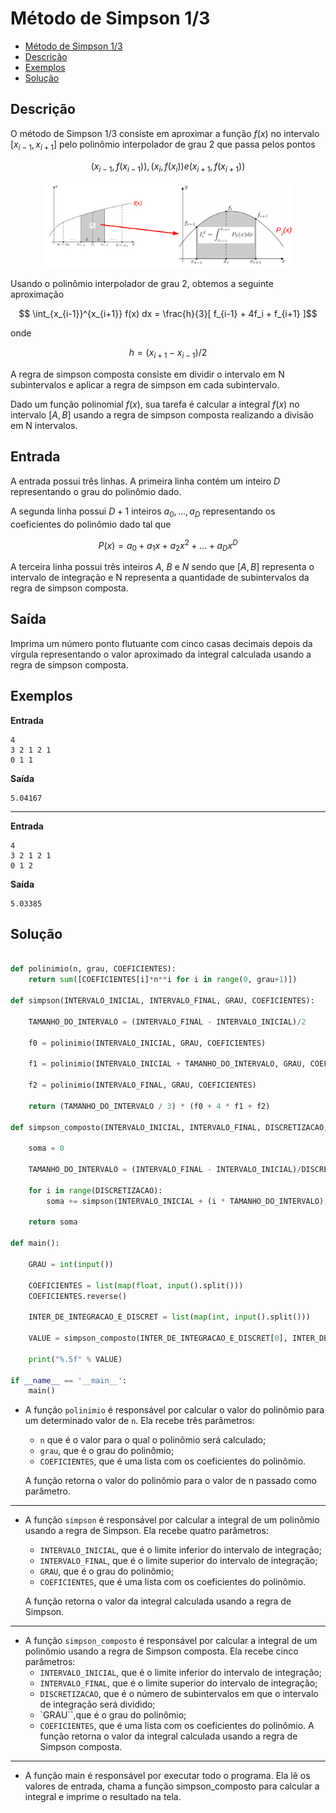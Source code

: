 # Método de Simpson 1/3

- [Método de Simpson 1/3](#método-de-simpson-13)
- [Descrição](#descrição)
- [Exemplos](#exemplos)
- [Solução](#solução)

## Descrição

O método de Simpson 1/3 consiste em aproximar a função $f(x)$  no intervalo  $[x_{i-1}, x_{i+1}]$  pelo polinômio interpolador de grau 2 que passa pelos pontos  

$$
(x_{i-1}, f(x_{i-1})), (x_i, f(x_i))   e  (x_{i+1}, f(x_{i+1}))
$$ 

<div align="center">
    <img  src="img.png" width="400"/>
</div>

Usando o polinômio interpolador de grau 2, obtemos a  seguinte aproximação

$$
\int_{x_{i-1}}^{x_{i+1}} f(x) dx = \frac{h}{3}[ f_{i-1} + 4f_i + f_{i+1}
]$$

onde 

 $$h = (x_{i+1} - x_{i-1})/2 $$



A regra de simpson composta consiste em dividir o intervalo em N subintervalos e aplicar a regra de simpson em cada subintervalo.

Dado um função polinomial $f(x)$, sua tarefa é calcular a integral $f(x)$ no intervalo $[A,B]$ usando a regra de simpson composta realizando a divisão em N intervalos.

## Entrada

A entrada possui três linhas. A primeira linha contém um inteiro $D$ representando o grau do polinômio dado.

A segunda linha possui $D+1$ inteiros  $a_0, \ldots , a_{D}$  representando os coeficientes do polinômio dado tal que 

$$P(x) = a_0 + a_1 x + a_2 x^2 + \ldots + a_D x^D$$ 

A terceira linha possui três inteiros $A$, $B$ e $N$ sendo que $[A,B]$ representa o intervalo de integração e N representa a quantidade de subintervalos da regra de simpson composta.



## Saída

Imprima um número ponto flutuante com cinco casas decimais depois da vírgula representando o valor aproximado da integral calculada usando a regra de simpson composta.

## Exemplos

**Entrada**
```
4
3 2 1 2 1
0 1 1
```

**Saída**
```
5.04167
```
---

**Entrada**
```
4
3 2 1 2 1
0 1 2
```

**Saída**
```
5.03385
```

## Solução

```python

def polinimio(n, grau, COEFICIENTES):
    return sum([COEFICIENTES[i]*n**i for i in range(0, grau+1)])

def simpson(INTERVALO_INICIAL, INTERVALO_FINAL, GRAU, COEFICIENTES):

    TAMANHO_DO_INTERVALO = (INTERVALO_FINAL - INTERVALO_INICIAL)/2

    f0 = polinimio(INTERVALO_INICIAL, GRAU, COEFICIENTES)

    f1 = polinimio(INTERVALO_INICIAL + TAMANHO_DO_INTERVALO, GRAU, COEFICIENTES)

    f2 = polinimio(INTERVALO_FINAL, GRAU, COEFICIENTES)

    return (TAMANHO_DO_INTERVALO / 3) * (f0 + 4 * f1 + f2)

def simpson_composto(INTERVALO_INICIAL, INTERVALO_FINAL, DISCRETIZACAO, GRAU, COEFICIENTES):
    
    soma = 0

    TAMANHO_DO_INTERVALO = (INTERVALO_FINAL - INTERVALO_INICIAL)/DISCRETIZACAO

    for i in range(DISCRETIZACAO):
        soma += simpson(INTERVALO_INICIAL + (i * TAMANHO_DO_INTERVALO), INTERVALO_INICIAL + (i + 1) * TAMANHO_DO_INTERVALO, GRAU, COEFICIENTES)

    return soma

def main():

    GRAU = int(input())

    COEFICIENTES = list(map(float, input().split()))
    COEFICIENTES.reverse()

    INTER_DE_INTEGRACAO_E_DISCRET = list(map(int, input().split()))

    VALUE = simpson_composto(INTER_DE_INTEGRACAO_E_DISCRET[0], INTER_DE_INTEGRACAO_E_DISCRET[1], INTER_DE_INTEGRACAO_E_DISCRET[2], GRAU, COEFICIENTES)

    print("%.5f" % VALUE)

if __name__ == '__main__':
    main()
```

- A função `polinimio` é responsável por calcular o valor do polinômio para um determinado valor de `n`. Ela recebe três parâmetros: 
    - `n` que é o valor para o qual o polinômio será calculado; 
    - `grau`, que é o grau do polinômio; 
    - `COEFICIENTES`, que é uma lista com os coeficientes do polinômio.
    
    A função retorna o valor do polinômio para o valor de n passado como parâmetro.
---
- A função `simpson` é responsável por calcular a integral de um polinômio usando a regra de Simpson. Ela recebe quatro parâmetros: 
    - `INTERVALO_INICIAL`, que é o limite inferior do intervalo de integração; 
    - `INTERVALO_FINAL`, que é o limite superior do intervalo de integração; 
    - `GRAU`, que é o grau do polinômio; 
    - `COEFICIENTES`, que é uma lista com os coeficientes do polinômio. 
    
    A função retorna o valor da integral calculada usando a regra de Simpson.
---
- A função `simpson_composto` é responsável por calcular a integral de um polinômio usando a regra de Simpson composta. Ela recebe cinco parâmetros: 
    - `INTERVALO_INICIAL`, que é o limite inferior do intervalo de integração; 
    - `INTERVALO_FINAL`, que é o limite superior do intervalo de integração; 
    - `DISCRETIZACAO`, que é o número de subintervalos em que o intervalo de integração será dividido; 
    - `GRAU``,que é o grau do polinômio; 
    - `COEFICIENTES`, que é uma lista com os coeficientes do polinômio. A função retorna o valor da integral calculada usando a regra de Simpson composta.
---
- A função main é responsável por executar todo o programa. Ela lê os valores de entrada, chama a função simpson_composto para calcular a integral e imprime o resultado na tela.